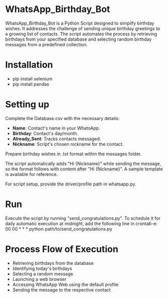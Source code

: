 # WhatsApp_Birthday_Bot
WhatsApp_Birthday_Bot is a Python Script designed to simplify birthday wishes. It addresses the challenge of sending unique birthday greetings to a growing list of contacts. The script automates the process by retrieving birthdays from your specified database and selecting random birthday messages from a predefined collection.

# Installation 

- pip install selenium 
- pip install pandas

# Setting up 

Complete the Database.csv with the necessary details:

- **Name**: Contact's name in your WhatsApp.
- **Birthday**: Contact's day/month.
- **Already_Sent**: Tracks contacts messaged.
- **Nickname**: Script's chosen nickname for the contact.

Prepare birthday wishes in .txt format within the messages folder. 

The script automatically adds "Hi {Nickname}" while sending the message, so the format follows with content after "Hi {Nickname}".
A sample template is available for reference.

For script setup, provide the driver/profile path in whatsapp.py.

# Run

Execute the script by running "send_congratulations.py". To schedule it for daily automatic execution at midnight, add the following line in crontab-e: 00 00 * * * python path/to/send_congratulations.py

# Process Flow of Execution

- Retrieving birthdays from the database
- Identifying today's birthdays
- Selecting a random message
- Launching a web browser
- Accessing WhatsApp Web using the default profile
- Sending the message to the respective contact
















